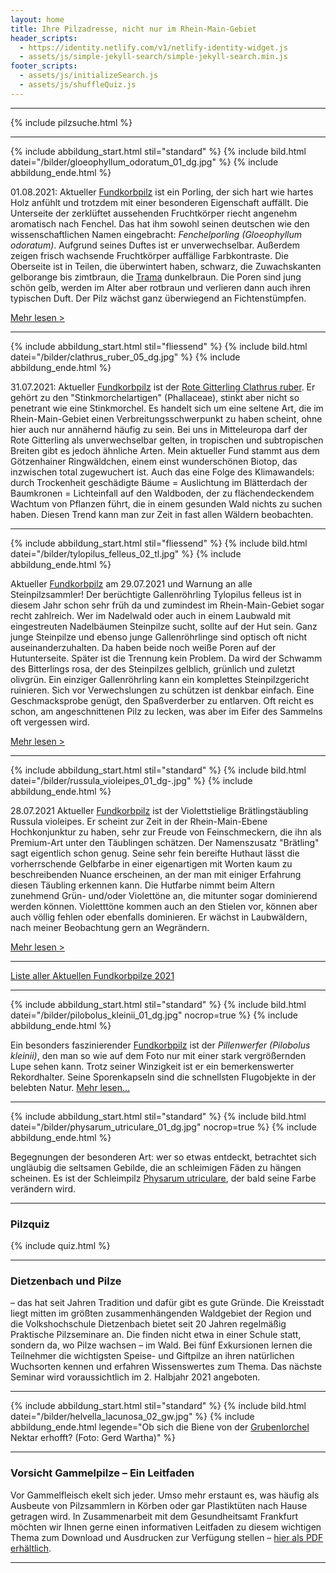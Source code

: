 ```yaml
---
layout: home
title: Ihre Pilzadresse, nicht nur im Rhein-Main-Gebiet
header_scripts:
  - https://identity.netlify.com/v1/netlify-identity-widget.js
  - assets/js/simple-jekyll-search/simple-jekyll-search.min.js
footer_scripts:
  - assets/js/initializeSearch.js
  - assets/js/shuffleQuiz.js
---
```

- - -

{% include pilzsuche.html %}

- - -

{% include abbildung_start.html stil="standard" %}
{% include bild.html datei="/bilder/gloeophyllum_odoratum_01_dg.jpg" %}
{% include abbildung_ende.html %}

01.08.2021: Aktueller [Fundkorbpilz](AA "Glossar-") ist ein Porling, der sich hart wie hartes Holz anfühlt und trotzdem mit einer besonderen Eigenschaft auffällt. Die Unterseite der zerklüftet aussehenden Fruchtkörper riecht angenehm aromatisch nach Fenchel. Das hat ihm sowohl seinen deutschen wie den wissenschaftlichen Namen eingebracht: *Fenchelporling (Gloeophyllum odoratum)*. Aufgrund seines Duftes ist er unverwechselbar. Außerdem zeigen frisch wachsende Fruchtkörper auffällige Farbkontraste. Die Oberseite ist in Teilen, die überwintert haben, schwarz, die Zuwachskanten gelborange bis zimtbraun, die [Trama](Trama "Glossar") dunkelbraun. Die Poren sind jung schön gelb, werden im Alter aber rotbraun und verlieren dann auch ihren typischen Duft. Der Pilz wächst ganz überwiegend an Fichtenstümpfen.


[Mehr lesen >](/pilze/gloeophyllum-odoratum-fenchelporling)

- - -

{% include abbildung_start.html stil="fliessend" %}
{% include bild.html datei="/bilder/clathrus_ruber_05_dg.jpg" %}
{% include abbildung_ende.html %}

31.07.2021: Aktueller [Fundkorbpilz](AA "Glossar-") ist der [Rote Gitterling Clathrus ruber](/pilze/clathrus-ruber-roter-gitterling). Er gehört zu den "Stinkmorchelartigen" (Phallaceae), stinkt aber nicht so penetrant wie eine Stinkmorchel. Es handelt sich um eine seltene Art, die im Rhein-Main-Gebiet einen Verbreitungsschwerpunkt zu haben scheint, ohne hier auch nur annähernd häufig zu sein. Bei uns in Mitteleuropa darf der Rote Gitterling als unverwechselbar gelten, in tropischen und subtropischen Breiten gibt es jedoch ähnliche Arten. Mein aktueller Fund stammt aus dem Götzenhainer Ringwäldchen, einem einst wunderschönen Biotop, das inzwischen total zugewuchert ist. Auch das eine Folge des Klimawandels: durch Trockenheit geschädigte Bäume = Auslichtung im Blätterdach der Baumkronen = Lichteinfall auf den Waldboden, der zu flächendeckendem Wachtum von Pflanzen führt, die in einem gesunden Wald nichts zu suchen haben. Diesen Trend kann man zur Zeit in fast allen Wäldern beobachten.

<div style="clear:  both"></div>

- - -

{% include abbildung_start.html stil="fliessend" %}
{% include bild.html datei="/bilder/tylopilus_felleus_02_tl.jpg" %}
{% include abbildung_ende.html %}

Aktueller [Fundkorbpilz](AA "Glossar-") am 29.07.2021 und Warnung an alle Steinpilzsammler! Der berüchtigte Gallenröhrling Tylopilus felleus ist in diesem Jahr schon sehr früh da und zumindest im Rhein-Main-Gebiet sogar recht zahlreich. Wer im Nadelwald oder auch in einem Laubwald mit eingestreuten Nadelbäumen Steinpilze sucht, sollte auf der Hut sein. Ganz junge Steinpilze und ebenso junge Gallenröhrlinge sind optisch oft nicht auseinanderzuhalten. Da haben beide noch weiße Poren auf der Hutunterseite. Später ist die Trennung kein Problem. Da wird der Schwamm des Bitterlings rosa, der des Steinpilzes gelblich, grünlich und zuletzt olivgrün. Ein einziger Gallenröhrling kann ein komplettes Steinpilzgericht ruinieren. Sich vor Verwechslungen zu schützen ist denkbar einfach. Eine Geschmacksprobe genügt, den Spaßverderber zu entlarven. Oft reicht es schon, am angeschnittenen Pilz zu lecken, was aber im Eifer des Sammelns oft vergessen wird. 

[Mehr lesen >](/artikel/die-invasion-der-bitterlinge.html)

<div style="clear:  both"></div>

- - -

{% include abbildung_start.html stil="standard" %}
{% include bild.html datei="/bilder/russula_violeipes_01_dg-.jpg" %}
{% include abbildung_ende.html %}

28.07.2021 Aktueller [Fundkorbpilz](AA "Glossar-") ist der Violettstielige Brätlingstäubling Russula violeipes. Er scheint zur Zeit in der Rhein-Main-Ebene Hochkonjunktur zu haben, sehr zur Freude von Feinschmeckern, die ihn als Premium-Art unter den Täublingen schätzen. Der Namenszusatz "Brätling" sagt eigentlich schon genug. Seine sehr fein bereifte Huthaut lässt die vorherrschende Gelbfarbe in einer eigenartigen mit Worten kaum zu beschreibenden Nuance erscheinen, an der man mit einiger Erfahrung diesen Täubling erkennen kann. Die Hutfarbe nimmt beim Altern zunehmend Grün- und/oder Violettöne an, die mitunter sogar dominierend werden können. Violetttöne kommen auch an den Stielen vor, können aber auch völlig fehlen oder ebenfalls dominieren. Er wächst in Laubwäldern, nach meiner Beobachtung gern an Wegrändern.

[Mehr lesen >](/pilze/russula-violeipes-violettstieliger-brätlingstäubling)

- - -

[Liste aller Aktuellen Fundkorbpilze 2021](/artikel/liste-aller-aktuellen-fundkorbpilze-2021.html)

- - -

{% include abbildung_start.html stil="standard" %}
{% include bild.html datei="/bilder/pilobolus_kleinii_01_dg.jpg" nocrop=true %}
{% include abbildung_ende.html %}

Ein besonders faszinierender [Fundkorbpilz](AA "Glossar-") ist der *Pillenwerfer (Pilobolus kleinii)*, den man so wie auf dem Foto nur mit einer stark vergrößernden Lupe sehen kann. Trotz seiner Winzigkeit ist er ein bemerkenswerter Rekordhalter. Seine Sporenkapseln sind die schnellsten Flugobjekte in der belebten Natur. [Mehr lesen...](/pilze/pilobolus-kleinii-pillenwerfer)

- - -

{% include abbildung_start.html stil="standard" %}
{% include bild.html datei="/bilder/physarum_utriculare_01_dg.jpg" nocrop=true %}
{% include abbildung_ende.html %}

Begegnungen der besonderen Art: wer so etwas entdeckt, betrachtet sich ungläubig die seltsamen Gebilde, die an schleimigen Fäden zu hängen scheinen. Es ist der Schleimpilz [Physarum utriculare](/pilze/physarum-utriculare-fadenfruchtschleimpilz), der bald seine Farbe verändern wird.

- - -

### Pilzquiz

{% include quiz.html %}

- - -

### Dietzenbach und Pilze

– das hat seit Jahren Tradition und dafür gibt es gute Gründe. Die Kreisstadt liegt mitten im größten zusammenhängenden Waldgebiet der Region und die Volkshochschule Dietzenbach bietet seit 20 Jahren regelmäßig Praktische Pilzseminare an. Die finden nicht etwa in einer Schule statt, sondern da, wo Pilze wachsen – im Wald. Bei fünf Exkursionen lernen die Teilnehmer die wichtigsten Speise- und Giftpilze an ihren natürlichen Wuchsorten kennen und erfahren Wissenswertes zum Thema. Das nächste Seminar wird voraussichtlich im 2. Halbjahr 2021 angeboten.

- - -

{% include abbildung_start.html stil="standard" %}
{% include bild.html datei="/bilder/helvella_lacunosa_02_gw.jpg" %}
{% include abbildung_ende.html legende="Ob sich die Biene von der <a href='/pilze/helvella-lacunosa-grubenlorchel'>Grubenlorchel</a> Nektar erhofft?  (Foto: Gerd Wartha)" %}

- - -

### Vorsicht Gammelpilze – Ein Leitfaden

Vor Gammelfleisch ekelt sich jeder. Umso mehr erstaunt es, was häufig als Ausbeute von Pilzsammlern in Körben oder gar Plastiktüten nach Hause getragen wird. In Zusammenarbeit mit dem Gesundheitsamt Frankfurt möchten wir Ihnen gerne einen informativen Leitfaden zu diesem wichtigen Thema zum Download und Ausdrucken zur Verfügung stellen – [hier als PDF erhältlich](/assets/docs/Fundkorb.de-Gammelpilze.pdf).

- - -